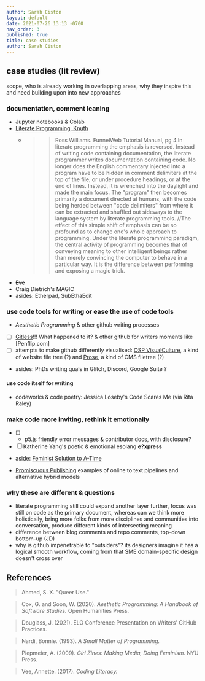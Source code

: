 ```yaml
---
author: Sarah Ciston
layout: default
date: 2021-07-26 13:13 -0700
nav_order: 3
published: true
title: case studies
author: Sarah Ciston
---
```


## case studies (lit review)

scope, who is already working in overlapping areas, why they inspire this and need building upon into new approaches

### documentation, comment leaning
- Jupyter notebooks & Colab
- [Literate Programming, Knuth](http://www.literateprogramming.com/)
    - >>Ross Williams. FunnelWeb Tutorial Manual, pg 4.In literate programming the emphasis is reversed. Instead of writing code containing documentation, the literate programmer writes documentation containing code. No longer does the English commentary injected into a program have to be hidden in comment delimiters at the top of the file, or under procedure headings, or at the end of lines. Instead, it is wrenched into the daylight and made the main focus. The "program" then becomes primarily a document directed at humans, with the code being herded between "code delimiters" from where it can be extracted and shuffled out sideways to the language system by literate programming tools. //The effect of this simple shift of emphasis can be so profound as to change one's whole approach to programming. Under the literate programming paradigm, the central activity of programming becomes that of conveying meaning to other intelligent beings rather than merely convincing the computer to behave in a particular way. It is the difference between performing and exposing a magic trick.
- ~~Eve~~
- Craig Dietrich's MAGIC
- asides: Etherpad, SubEthaEdit

### use code tools for writing or ease the use of code tools
- *Aesthetic Programming* & other github writing processes
- [ ] [Gitless](https://gitless.com/)!!! What happened to it? & other github for writers moments like [Penflip.com]
- [ ] attempts to make github differently visualised: [OSP VisualCulture](http://osp.kitchen/tools/visualculture/), a kind of website file tree (?) and [Prose](https://github.com/prose/prose/), a kind of CMS filetree (?)
- asides: PhDs writing quals in Glitch, Discord, Google Suite ? 

#### use code itself for writing
- codeworks & code poetry: Jessica Loseby's Code Scares Me (via Rita Raley)
### make code more inviting, rethink it emotionally
- [ ] - p5.js friendly error messages & contributor docs, with disclosure? 
- [ ] Katherine Yang's poetic & emotional esolang **e?xpress**
- aside: [Feminist Solution to A-Time](https://www.youtube.com/watch?v=fHjsdyN4UK0)

- [Promiscuous Publishing](https://constantvzw.org/wefts/webpublications.en.html) examples of online to text pipelines and alternative hybrid models

### why these are different & questions
- literate programming still could expand another layer further, focus was still on code as the primary document, whereas can we think more holistically, bring more folks from more disciplines and communities into conversation, produce different kinds of intersecting meaning 
- difference between blog comments and repo comments, top-down bottom-up (JD)
- why is github impenetrable to "outsiders"? its designers imagine it has a logical smooth workflow, coming from that SME domain-specific design doesn't cross over


## References 

>Ahmed, S. X. "Queer Use."

>Cox, G. and Soon, W. (2020). *Aesthetic Programming: A Handbook of Software Studies.* Open Humanities Press.

>Douglass, J. (2021). ELO Conference Presentation on Writers' GitHub Practices.

>Nardi, Bonnie. (1993). *A Small Matter of Programming.*

>Piepmeier, A. (2009). *Girl Zines: Making Media, Doing Feminism.* NYU Press. 

>Vee, Annette. (2017). *Coding Literacy.*
